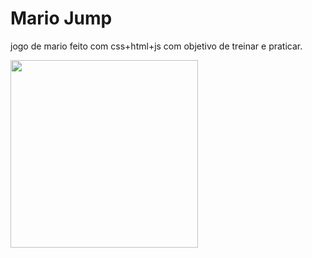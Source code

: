 # Mario Jump

jogo de mario feito com css+html+js com objetivo de treinar e praticar.

<div align="left">
<img src="https://user-images.githubusercontent.com/65985019/188555796-cb747e9e-08b5-4a7a-a674-0f8a788e5624.png" width="300px" />

</div>
